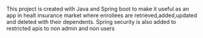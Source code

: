 This project is created with Java and Spring boot to make it useful as an app in healt insurance market where enrollees are retrieved,added,updated and deleted with their dependents.
Spring security is also added to restricted apis to non admin and non users 
